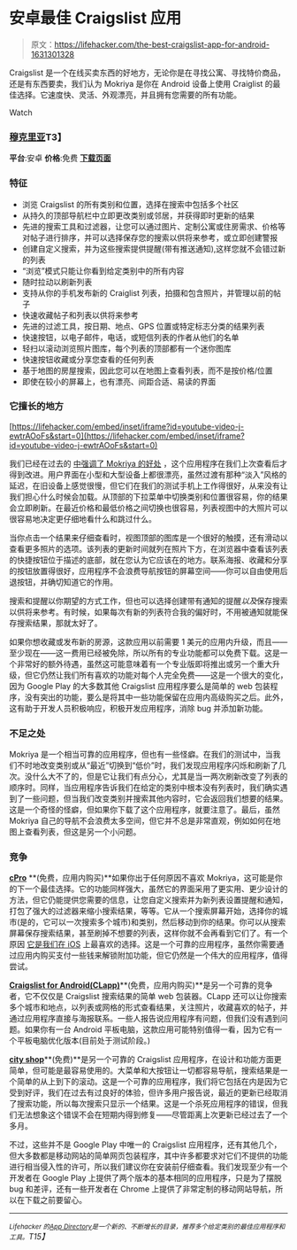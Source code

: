 # 安卓最佳 Craigslist 应用

> 原文：<https://lifehacker.com/the-best-craigslist-app-for-android-1631301328>

Craigslist 是一个在线买卖东西的好地方，无论你是在寻找公寓、寻找特价商品，还是有东西要卖，我们认为 Mokriya 是你在 Android 设备上使用 Craiglist 的最佳选择。它速度快、灵活、外观漂亮，并且拥有您需要的所有功能。

Watch

### [穆克里亚](https://play.google.com/store/apps/details?id=com.mokriya.craigslist&hl=en)T3】

**平台**:安卓
**价格**:免费
[**下载页面**](https://play.google.com/store/apps/details?id=com.mokriya.craigslist&hl=en)

### 特征

*   浏览 Craigslist 的所有类别和位置，选择在搜索中包括多个社区
*   从持久的顶部导航栏中立即更改类别或邻居，并获得即时更新的结果
*   先进的搜索工具和过滤器，让您可以通过图片、定制公寓或住房需求、价格等对帖子进行排序，并可以选择保存您的搜索以供将来参考，或立即创建警报
*   创建自定义搜索，并为这些搜索提供提醒(带有推送通知),这样您就不会错过新的列表
*   “浏览”模式只能让你看到给定类别中的所有内容
*   随时拉动以刷新列表
*   支持从你的手机发布新的 Craiglist 列表，拍摄和包含照片，并管理以前的帖子
*   快速收藏帖子和列表以供将来参考
*   先进的过滤工具，按日期、地点、GPS 位置或特定标志分类的结果列表
*   快速按钮，以电子邮件，电话，或短信列表的作者从他们的名单
*   轻扫以滚动浏览照片图库，每个列表的顶部都有一个迷你图库
*   快速按钮收藏或分享您查看的任何列表
*   基于地图的房屋搜索，因此您可以在地图上查看列表，而不是按价格/位置
*   即使在较小的屏幕上，也有漂亮、间距合适、易读的界面

### 它擅长的地方

 [https://lifehacker.com/embed/inset/iframe?id=youtube-video-j-ewtrAOoFs&start=0](https://lifehacker.com/embed/inset/iframe?id=youtube-video-j-ewtrAOoFs&start=0) 

我们已经在过去的 [中强调了 Mokriya 的好处](http://lifehacker.com/mokriya-craigslist-is-a-beautiful-officially-licensed-5985939) ，这个应用程序在我们上次查看后才得到改进。用户界面在小型和大型设备上都很漂亮，虽然过渡有那种“淡入”风格的延迟，在旧设备上感觉很慢，但它们在我们的测试手机上工作得很好，从来没有让我们担心什么时候会加载。从顶部的下拉菜单中切换类别和位置很容易，你的结果会立即刷新。在最近价格和最低价格之间切换也很容易，列表视图中的大照片可以很容易地决定更仔细地看什么和跳过什么。

当你点击一个结果来仔细查看时，视图顶部的图库是一个很好的触摸，还有滑动以查看更多照片的选项。该列表的更新时间就列在照片下方，在浏览器中查看该列表的快捷按钮位于描述的底部，就在您认为它应该在的地方。联系海报、收藏和分享的按钮放置得很好，应用程序不会浪费导航按钮的屏幕空间——你可以自由使用后退按钮，并确切知道它的作用。

搜索和提醒以你期望的方式工作，但也可以选择创建带有通知的提醒*以及*保存搜索以供将来参考。有时候，如果每次有新的列表符合我的偏好时，不用被通知就能保存搜索结果，那就太好了。

如果你想收藏或发布新的房源，这款应用以前需要 1 美元的应用内升级，而且——至少现在——这一费用已经被免除，所以所有的专业功能都可以免费下载。这是一个非常好的额外待遇，虽然这可能意味着有一个专业版即将推出或另一个重大升级，但它仍然让我们所有喜欢的功能对每个人完全免费——这是一个很大的变化，因为 Google Play 的大多数其他 Craigslist 应用程序要么是简单的 web 包装程序，没有突出的功能，要么是将其中一些功能保留在应用内高级购买之后。此外，这有助于开发人员积极响应，积极开发应用程序，消除 bug 并添加新功能。

### 不足之处

Mokriya 是一个相当可靠的应用程序，但也有一些怪癖。在我们的测试中，当我们不时地改变类别或从“最近”切换到“低价”时，我们发现应用程序闪烁和刷新了几次。没什么大不了的，但是它让我们有点分心，尤其是当一两次刷新改变了列表的顺序时。同样，当应用程序告诉我们在给定的类别中根本没有列表时，我们确实遇到了一些问题，但当我们改变类别并搜索其他内容时，它会返回我们想要的结果。这是一个奇怪的怪癖，但如果你下载了这个应用程序，就要注意了。最后，虽然 Mokriya 自己的导航不会浪费太多空间，但它并不总是非常直观，例如如何在地图上查看列表，但这是另一个小问题。

### 竞争

[**cPro**](https://play.google.com/store/apps/details?id=craigs.pro.plus&hl=en) **(免费，应用内购买)**如果你出于任何原因不喜欢 Mokriya，这可能是你的下一个最佳选择。它的功能同样强大，虽然它的界面采用了更实用、更少设计的方法，但它仍能提供您需要的信息，让您自定义搜索并为新列表设置提醒和通知，打包了强大的过滤器来缩小搜索结果，等等。它从一个搜索屏幕开始，选择你的城市(是的，它可以一次搜索多个城市)和类别，然后移动到你的结果。你可以从搜索屏幕保存搜索结果，甚至刷掉不想要的列表，这样你就不会再看到它们了。有一个原因 [它是我们在 iOS](http://lifehacker.com/the-best-craigslist-app-for-iphone-1631008702/all) 上最喜欢的选择。这是一个可靠的应用程序，虽然你需要通过应用内购买支付一些钱来解锁附加功能，但它仍然是一个伟大的应用程序，值得尝试。

[**Craigslist for Android(CLapp)**](https://play.google.com/store/apps/details?id=com.trixiesoft.clapp&hl=en)**(免费，应用内购买)**是另一个可靠的竞争者，它不仅仅是 Craigslist 搜索结果的简单 web 包装器。CLapp 还可以让你搜索多个城市和地点，以列表或网格的形式查看结果，关注照片，收藏喜欢的帖子，并通过应用程序直接与海报联系。一些人报告说应用程序有问题，但我们没有遇到问题。如果你有一台 Android 平板电脑，这款应用可能特别值得一看，因为它有一个平板电脑优化版本(目前处于测试阶段。)

[**city shop**](https://play.google.com/store/apps/details?id=com.duduapps.craigslistfree)**(免费)**是另一个可靠的 Craigslist 应用程序，在设计和功能方面更简单，但可能是最容易使用的。大菜单和大按钮让一切都容易导航，搜索结果是一个简单的从上到下的滚动。这是一个可靠的应用程序，我们将它包括在内是因为它受到好评，我们在过去有过良好的体验，但许多用户报告说，最近的更新已经取消了搜索功能，所以每次搜索只显示一个结果。这是一个杀死应用程序的错误，但我们无法想象这个错误不会在短期内得到修复——尽管距离上次更新已经过去了一个多月。

不过，这些并不是 Google Play 中唯一的 Craigslist 应用程序，还有其他几个，但大多数都是移动网站的简单网页包装程序，其中许多都要求对它们不提供的功能进行相当侵入性的许可，所以我们建议你在安装前仔细查看。我们发现至少有一个开发者在 Google Play 上提供了两个版本的基本相同的应用程序，只是为了摆脱 bug 和差评，还有一些开发者在 Chrome 上提供了非常定制的移动网站导航，所以在下载之前要留心。

* * *

*<small>Lifehacker 的</small>*[*<small>App Directory</small>*](http://lifehacker.com/the-lifehacker-app-directory-curates-the-best-apps-for-5803257)*<small>是一个新的、不断增长的目录，推荐多个给定类别的最佳应用程序和工具。</small>T15】*